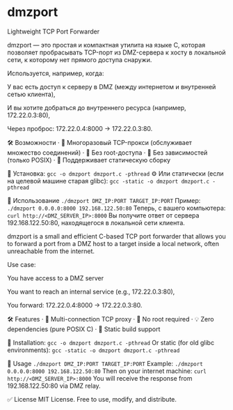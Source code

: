 # dmzport
Lightweight TCP Port Forwarder<br>

dmzport — это простая и компактная утилита на языке C, которая позволяет пробрасывать TCP-порт из DMZ-сервера к хосту в локальной сети, к которому нет прямого доступа снаружи.

Используется, например, когда:

У вас есть доступ к серверу в DMZ (между интернетом и внутренней сетью клиента),

И вы хотите добраться до внутреннего ресурса (например, 172.22.0.3:80),

Через проброс: 172.22.0.4:8000 → 172.22.0.3:80.

🛠 Возможности
· 🔁 Многоразовый TCP-прокси (обслуживает множество соединений)
· 🧠 Без root-доступа
· 🧼 Без зависимостей (только POSIX)
· 📁 Поддерживает статическую сборку

🚀 Установка:
```gcc -o dmzport dmzport.c -pthread```
⚙️ Или статически (если на целевой машине старая glibc):
```gcc -static -o dmzport dmzport.c -pthread```

📌 Использование
```./dmzport DMZ_IP:PORT TARGET_IP:PORT```
Пример:
```./dmzport 0.0.0.0:8000 192.168.122.50:80```
Теперь, с вашего компьютера:
```curl http://<DMZ_SERVER_IP>:8000```
Вы получите ответ от сервера 192.168.122.50:80, находящегося в локальной сети клиента.

dmzport is a small and efficient C-based TCP port forwarder that allows you to forward a port from a DMZ host to a target inside a local network, often unreachable from the internet.

Use case:

You have access to a DMZ server

You want to reach an internal service (e.g., 172.22.0.3:80),

You forward: 172.22.0.4:8000 → 172.22.0.3:80.

🛠 Features
· 🔁 Multi-connection TCP proxy
· 🚫 No root required
· 💡 Zero dependencies (pure POSIX C)
· 🧱 Static build support

🚀 Installation:
```gcc -o dmzport dmzport.c -pthread```
Or static (for old glibc environments):
```gcc -static -o dmzport dmzport.c -pthread```

📌 Usage
```./dmzport DMZ_IP:PORT TARGET_IP:PORT```
Example:
```./dmzport 0.0.0.0:8000 192.168.122.50:80```
Then on your internet machine:
```curl http://<DMZ_SERVER_IP>:8000```
You will receive the response from 192.168.122.50:80 via DMZ relay.

✅ License
MIT License. Free to use, modify, and distribute.
